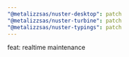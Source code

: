 ```yaml
---
"@metalizzsas/nuster-desktop": patch
"@metalizzsas/nuster-turbine": patch
"@metalizzsas/nuster-typings": patch
---
```


feat: realtime maintenance
